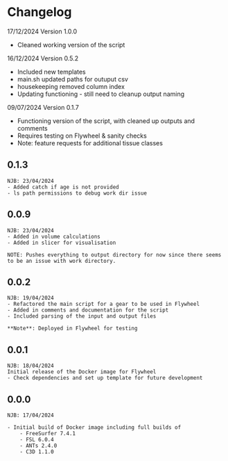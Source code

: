 # Changelog
17/12/2024
Version 1.0.0
- Cleaned working version of the script

16/12/2024
Version 0.5.2
- Included new templates
- main.sh updated paths for outuput csv
- housekeeping removed column index
- Updating functioning - still need to cleanup output naming

09/07/2024
Version 0.1.7
- Functioning version of the script, with cleaned up outputs and comments
- Requires testing on Flywheel & sanity checks
- Note: feature requests for additional tissue classes

## 0.1.3
```
NJB: 23/04/2024
- Added catch if age is not provided
- ls path permissions to debug work dir issue
```

## 0.0.9
```
NJB: 23/04/2024
- Added in volume calculations
- Added in slicer for visualisation

NOTE: Pushes everything to output directory for now since there seems to be an issue with work directory. 

```
## 0.0.2
```
NJB: 19/04/2024
- Refactored the main script for a gear to be used in Flywheel
- Added in comments and documentation for the script
- Included parsing of the input and output files

**Note**: Deployed in Flywheel for testing

```

## 0.0.1
```
NJB: 18/04/2024
Initial release of the Docker image for Flywheel
- Check dependencies and set up template for future development
```

## 0.0.0
```
NJB: 17/04/2024

- Initial build of Docker image including full builds of
    - FreeSurfer 7.4.1
    - FSL 6.0.4
    - ANTs 2.4.0
    - C3D 1.1.0

```